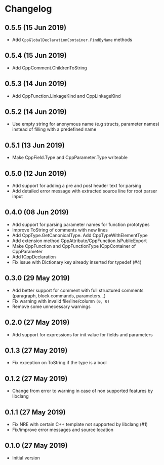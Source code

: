 # Changelog

## 0.5.5 (15 Jun 2019)
- Add `CppGlobalDeclarationContainer.FindByName` methods

## 0.5.4 (15 Jun 2019)
- Add CppComment.ChildrenToString

## 0.5.3 (14 Jun 2019)
- Add CppFunction.LinkageKind and CppLinkageKind

## 0.5.2 (14 Jun 2019)
- Use empty string for anonymous name (e.g structs, parameter names) instead of filling with a predefined name

## 0.5.1 (13 Jun 2019)
- Make CppField.Type and CppParameter.Type writeable

## 0.5.0 (12 Jun 2019)
- Add support for adding a pre and post header text for parsing
- Add detailed error message with extracted source line for root parser input

## 0.4.0 (08 Jun 2019)
- Add support for parsing parameter names for function prototypes
- Improve ToString of comments with new lines
- Add CppType.GetCanonicalType. Add CppTypeWithElementType
- Add extension method CppAttribute/CppFunction.IsPublicExport
- Make CppFunction and CppFunctionType ICppContainer of CppParameter
- Add ICppDeclaration
- Fix issue with Dictionary key already inserted for typedef (#4)

## 0.3.0 (29 May 2019)
- Add better support for comment with full structured comments (paragraph, block commands, parameters...)
- Fix warning with invalid file/line/column `(0, 0)`
- Remove some unnecessary warnings

## 0.2.0 (27 May 2019)
- Add support for expressions for init value for fields and parameters

## 0.1.3 (27 May 2019)
- Fix exception on ToString if the type is a bool

## 0.1.2 (27 May 2019)
- Change from error to warning in case of non supported features by libclang

## 0.1.1 (27 May 2019)
- Fix NRE with certain C++ template not supported by libclang (#1)
- Fix/improve error messages and source location

## 0.1.0 (27 May 2019)
- Initial version
